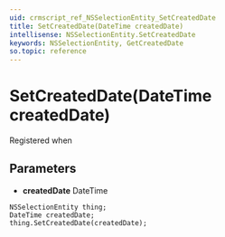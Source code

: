 ```yaml
---
uid: crmscript_ref_NSSelectionEntity_SetCreatedDate
title: SetCreatedDate(DateTime createdDate)
intellisense: NSSelectionEntity.SetCreatedDate
keywords: NSSelectionEntity, GetCreatedDate
so.topic: reference
---
```


# SetCreatedDate(DateTime createdDate)

Registered when

## Parameters

* **createdDate** DateTime

```crmscript
NSSelectionEntity thing;
DateTime createdDate;
thing.SetCreatedDate(createdDate);
```

